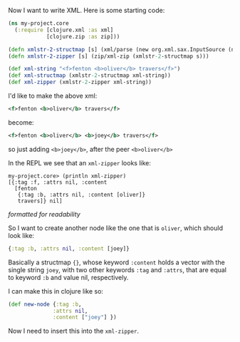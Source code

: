 Now I want to write XML.  Here is some starting code:

```clojure
(ns my-project.core
  (:require [clojure.xml :as xml]
            [clojure.zip :as zip]))

(defn xmlstr-2-structmap [s] (xml/parse (new org.xml.sax.InputSource (new java.io.StringReader s))))
(defn xmlstr-2-zipper [s] (zip/xml-zip (xmlstr-2-structmap s)))

(def xml-string "<f>fenton <b>oliver</b> travers</f>")
(def xml-structmap (xmlstr-2-structmap xml-string))
(def xml-zipper (xmlstr-2-zipper xml-string))
```

I'd like to make the above xml:

```xml
<f>fenton <b>oliver</b> travers</f>
```

become:

```xml
<f>fenton <b>oliver</b> <b>joey</b> travers</f>
```

so just adding `<b>joey</b>`, after the peer `<b>oliver</b>`

In the REPL we see that an `xml-zipper` looks like:

```
my-project.core> (println xml-zipper)
[{:tag :f, :attrs nil, :content
  [fenton
   {:tag :b, :attrs nil, :content [oliver]}
   travers]} nil]
```
*formatted for readability*

So I want to create another node like the one that is `oliver`, which
should look like:

```clojure
{:tag :b, :attrs nil, :content [joey]}
```   

Basically a structmap `{}`, whose keyword `:content` holds a vector
with the single string `joey`, with two other keywords `:tag` and
`:attrs`, that are equal to keyword `:b` and value nil, respectively.

I can make this in clojure like so:

```clojure
(def new-node {:tag :b,
              :attrs nil,
              :content ["joey"] })
```

Now I need to insert this into the `xml-zipper`.
